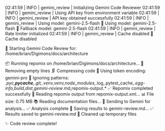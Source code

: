 02:41:59 |     INFO | gemini_review | Initializing Gemini Code Reviewer
02:41:59 |     INFO | gemini_review | Using API key from environment variable
02:41:59 |     INFO | gemini_review | API key obtained successfully
02:41:59 |     INFO | gemini_review | Using model: gemini-2.5-flash
🤖 Using model: gemini-2.5-flash
🔄 Fallback model: gemini-2.5-flash
02:41:59 |     INFO | gemini_review | Rate limiter initialized
02:41:59 |     INFO | gemini_review | Cache disabled
🚫 Cache disabled

🚀 Starting Gemini Code Review for: /home/brian/Digimons/docs/architecture

📦 Running repomix on /home/brian/Digimons/docs/architecture...
🧹 Removing empty lines
🗜️  Compressing code
🔢 Using token encoding: gemini-pro
🚫 Ignoring patterns: *.pyc,__pycache__,.git,.venv,venv,node_modules,*.log,.pytest_cache,*.egg-info,build,dist,gemini-review*.md,repomix-output.*
✅ Repomix completed successfully
📖 Reading repomix output from repomix-output.xml...
📊 File size: 0.75 MB
📚 Reading documentation files...
🤖 Sending to Gemini for analysis...
✅ Analysis complete
💾 Saving results to gemini-review.md...
✅ Results saved to gemini-review.md
🧹 Cleaned up temporary files

✨ Code review complete!
